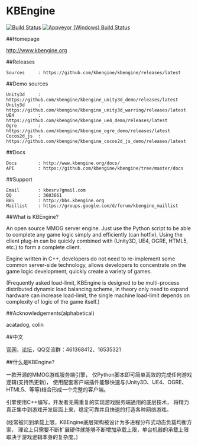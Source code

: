 KBEngine
========

[![Build Status](https://travis-ci.org/kbengine/kbengine.svg)](https://travis-ci.org/kbengine/kbengine)
[![Appveyor (Windows) Build  Status](https://ci.appveyor.com/api/projects/status/github/kbengine/kbengine?branch=master&svg=true)](https://ci.appveyor.com/project/kbengine/kbengine/branch/master)

##Homepage

http://www.kbengine.org

##Releases

	Sources		: https://github.com/kbengine/kbengine/releases/latest

##Demo sources

	Unity3d		: https://github.com/kbengine/kbengine_unity3d_demo/releases/latest
	Unity3d		: https://github.com/kbengine/kbengine_unity3d_warring/releases/latest
	UE4			: https://github.com/kbengine/kbengine_ue4_demo/releases/latest
	Ogre		: https://github.com/kbengine/kbengine_ogre_demo/releases/latest
	Cocos2d_js	: https://github.com/kbengine/kbengine_cocos2d_js_demo/releases/latest

##Docs

	Docs		: http://www.kbengine.org/docs/
	API			: https://github.com/kbengine/kbengine/tree/master/docs
	
##Support

	Email		: kbesrv?gmail.com
	QQ			: 3603661
	BBS			: http://bbs.kbengine.org
	Maillist	: https://groups.google.com/d/forum/kbengine_maillist


##What is KBEngine?

An open source MMOG server engine. 
Just use the Python script to be able to complete any game logic simply and efficiently (can hotfix).
Using the client plug-in can be quickly combined with (Unity3D, UE4, OGRE, HTML5, etc.) to form a complete client.

Engine written in C++, developers do not need to re-implement some common server-side technology,
allows developers to concentrate on the game logic development, quickly create a variety of games.

(Frequently asked load-limit, KBEngine is designed to be multi-process distributed dynamic load balancing scheme, 
in theory only need to expand hardware can increase load-limit, the single machine load-limit 
depends on complexity of logic of the game itself.)



##Acknowledgements(alphabetical)

acatadog, colin



##中文

[官网](http://kbengine.org/cn)，[论坛](http://bbs.kbengine.org)，QQ交流群：461368412、16535321


##什么是KBEngine?

一款开源的MMOG游戏服务端引擎，
仅Python脚本即可简单高效的完成任何游戏逻辑(支持热更新)，
使用配套客户端插件能够快速与(Unity3D、UE4、OGRE、HTML5、等等)结合形成一个完整的客户端。

引擎使用C++编写，开发者无需重复的实现游戏服务端通用的底层技术，
将精力真正集中到游戏开发层面上来，稳定可靠并且快速的打造各种网络游戏。

(经常被问到承载上限，KBEngine底层架构被设计为多进程分布式动态负载均衡方案，
理论上只需要不断扩展硬件就能够不断增加承载上限，单台机器的承载上限取决于游戏逻辑本身的复杂度。)


